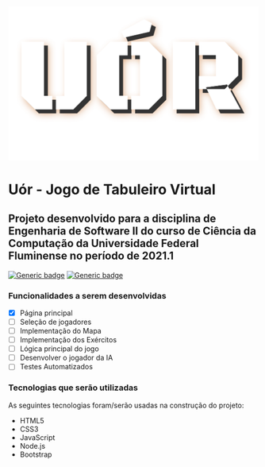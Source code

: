 ![Banner Uór](assets/images/logo.png)

# Uór - Jogo de Tabuleiro Virtual

## Projeto desenvolvido para a disciplina de Engenharia de Software II do curso de Ciência da Computação da Universidade Federal Fluminense no período de 2021.1

[![Generic badge](https://img.shields.io/badge/license-MIT-blue.svg)](https://shields.io/) [![Generic badge](https://img.shields.io/badge/PRs-Welcome-brightgreen.svg)](https://shields.io/)

### Funcionalidades a serem desenvolvidas

- [x] Página principal
- [ ] Seleção de jogadores
- [ ] Implementação do Mapa
- [ ] Implementação dos Exércitos
- [ ] Lógica principal do jogo
- [ ] Desenvolver o jogador da IA
- [ ] Testes Automatizados

### Tecnologias que serão utilizadas
As seguintes tecnologias foram/serão usadas na construção do projeto:

- HTML5
- CSS3
- JavaScript
- Node.js
- Bootstrap